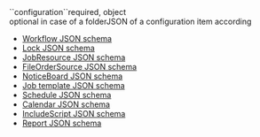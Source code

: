 <tr><td>``configuration``</td><td>required, object<br/>optional in case of a folder</td><td>JSON of a configuration item according
<ul>
	<li><a href="../../../../inventory/schemas/workflow/workflow-schema.json" target="workflow">Workflow JSON schema</a></li>
	<li><a href="../../../../inventory/schemas/lock/lock-schema.json" target="jobclass">Lock JSON schema</a></li>
	<li><a href="../../../../inventory/schemas/jobresource/jobResource-schema.json" target="jobresource">JobResource JSON schema</a></li>
	<li><a href="../../../../inventory/schemas/fileordersource/fileOrderSource-schema.json" target="fileordersource">FileOrderSource JSON schema</a></li>
	<li><a href="../../../../inventory/schemas/board/board-schema.json" target="board">NoticeBoard JSON schema</a></li>
	<li><a href="../../../../inventory/schemas/jobTemplate/jobTemplate-schema.json" target="jobtemplate">Job template JSON schema</a></li>
	<li><a href="../../../../inventory/schemas/schedule/schedule-schema.json" target="order">Schedule JSON schema</a></li>
	<li><a href="../../../../inventory/schemas/calendar/calendar-schema.json" target="calendar">Calendar JSON schema</a></li>
	<li><a href="../../../../inventory/schemas/script/script-schema.json" target="script">IncludeScript JSON schema</a></li>
	<li><a href="../../../../inventory/schemas/report/report-schema.json" target="report">Report JSON schema</a></li>
</ul>
</td><td></td><td></td></tr>

